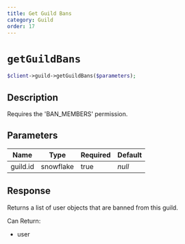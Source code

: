 ```yaml
---
title: Get Guild Bans
category: Guild
order: 17
---
```


# `getGuildBans`

```php
$client->guild->getGuildBans($parameters);
```

## Description

Requires the &#039;BAN_MEMBERS&#039; permission.

## Parameters


Name | Type | Required | Default
--- | --- | --- | ---
guild.id | snowflake | true | *null*

## Response

Returns a list of user objects that are banned from this guild.

Can Return:

* user
